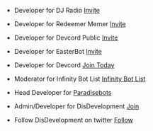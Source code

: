 - Developer for DJ Radio [Invite](https://discord.com/oauth2/authorize?client_id=758253727261524010&scope=bot&permissions=58191169)

- Developer for Redeemer Memer [Invite](https://discord.com/oauth2/authorize?client_id=780117264455958558&scope=bot&permissions=523329)

- Developer for Devcord Public [Invite](https://discord.com/oauth2/authorize?client_id=817888132195549215&permissions=388160&scope=bot)

- Developer for EasterBot [Invite](https://discord.com/api/oauth2/authorize?client_id=810568485905236018&permissions=268954705&scope=bot)

- Developer for Devcord [Join Today](https://discord.com/invite/EjayXqhXdU)

- Moderator for Infinity Bot List [Infinity Bot List](https://infinitybots.xyz/)

- Head Developer for [Paradisebots](https://paradisebots.net/)

- Admin/Developer for DisDevelopment [Join](https://discord.gg/ABkPPztHdE)

- Follow DisDevelopment on twitter [Follow](https://twitter.com/DisDevelopmentt)
